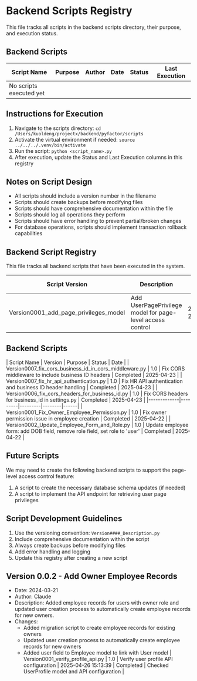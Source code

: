 # Backend Scripts Registry

This file tracks all scripts in the backend scripts directory, their purpose, and execution status.

## Backend Scripts

| Script Name | Purpose | Author | Date | Status | Last Execution |
|-------------|---------|--------|------|--------|----------------|
| No scripts executed yet | | | | | |

## Instructions for Execution

1. Navigate to the scripts directory: `cd /Users/kuoldeng/projectx/backend/pyfactor/scripts`
2. Activate the virtual environment if needed: `source ../../../.venv/bin/activate`
3. Run the script: `python <script_name>.py`
4. After execution, update the Status and Last Execution columns in this registry

## Notes on Script Design

- All scripts should include a version number in the filename
- Scripts should create backups before modifying files
- Scripts should have comprehensive documentation within the file
- Scripts should log all operations they perform
- Scripts should have error handling to prevent partial/broken changes
- For database operations, scripts should implement transaction rollback capabilities

## Backend Script Registry

This file tracks all backend scripts that have been executed in the system.

| Script Version | Description | Execution Date | Status |
|----------------|-------------|----------------|--------|
| Version0001_add_page_privileges_model | Add UserPagePrivilege model for page-level access control | 2023-06-25T14:30:00Z | Completed |

## Backend Scripts

| Script Name | Version | Purpose | Status | Date |
| Version0007_fix_cors_business_id_in_cors_middleware.py | 1.0 | Fix CORS middleware to include business ID headers | Completed | 2025-04-23 |
| Version0007_fix_hr_api_authentication.py | 1.0 | Fix HR API authentication and business ID header handling | Completed | 2025-04-23 |
| Version0006_fix_cors_headers_for_business_id.py | 1.0 | Fix CORS headers for business_id in settings.py | Completed | 2025-04-23 |
|-------------|---------|---------|--------|------|
| Version0001_Fix_Owner_Employee_Permission.py | 1.0 | Fix owner permission issue in employee creation | Completed | 2025-04-22 |
| Version0002_Update_Employee_Form_and_Role.py | 1.0 | Update employee form: add DOB field, remove role field, set role to 'user' | Completed | 2025-04-22 |

## Future Scripts

We may need to create the following backend scripts to support the page-level access control feature:

1. A script to create the necessary database schema updates (if needed)
2. A script to implement the API endpoint for retrieving user page privileges

## Script Development Guidelines

1. Use the versioning convention: `Version####_Description.py`
2. Include comprehensive documentation within the script
3. Always create backups before modifying files
4. Add error handling and logging
5. Update this registry after creating a new script 
## Version 0.0.2 - Add Owner Employee Records
- Date: 2024-03-21
- Author: Claude
- Description: Added employee records for users with owner role and updated user creation process to automatically create employee records for new owners.
- Changes:
  - Added migration script to create employee records for existing owners
  - Updated user creation process to automatically create employee records for new owners
  - Added user field to Employee model to link with User model
| Version0001_verify_profile_api.py | 1.0 | Verify user profile API configuration | 2025-04-26 15:13:39 | Completed | Checked UserProfile model and API configuration |
